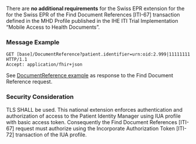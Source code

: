 There are **no additional requirements** for the Swiss EPR extension for the for the Swiss EPR of the Find
Document References [ITI-67] transaction defined in the MHD Profile published in the IHE ITI Trial Implementation
“Mobile Access to Health Documents”.

### Message Example

```
GET [base]/DocumentReference?patient.identifier=urn:oid:2.999|11111111 HTTP/1.1
Accept: application/fhir+json
```

See [DocumentReference example](DocumentReference-2-7-DocRefMedicationCard.html) as response to the Find Document Reference request.

### Security Consideration

TLS SHALL be used. This national extension enforces authentication and authorization of access to the
Patient Identity Manager using IUA profile with basic access token. Consequently
the Find Document References [ITI-67] request must authorize using the Incorporate Authorization Token
[ITI-72] transaction of the IUA profile.